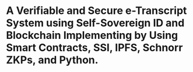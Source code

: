 # A Verifiable and Secure e-Transcript System using Self-Sovereign ID and Blockchain Implementing by Using Smart Contracts, SSI, IPFS, Schnorr ZKPs, and Python.
